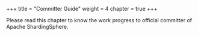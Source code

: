 +++
title = "Committer Guide"
weight = 4
chapter = true
+++

Please read this chapter to know the work progress to official committer of Apache ShardingSphere.
